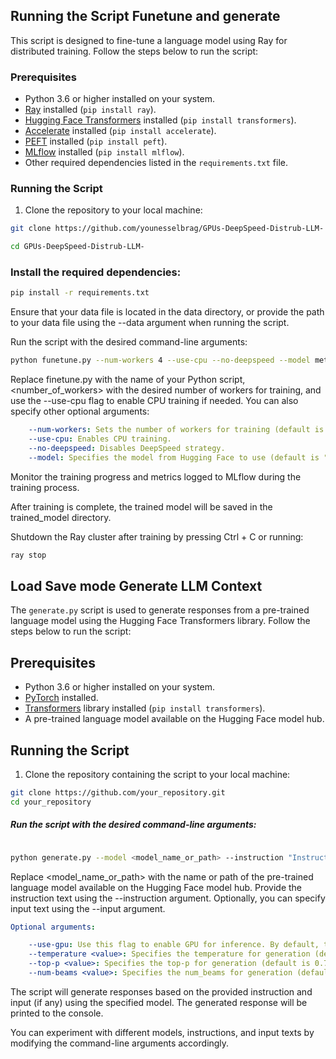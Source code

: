 ## Running the Script Funetune and generate

This script is designed to fine-tune a language model using Ray for distributed training. Follow the steps below to run the script:

### Prerequisites

- Python 3.6 or higher installed on your system.
- [Ray](https://docs.ray.io/en/latest/installation.html) installed (`pip install ray`).
- [Hugging Face Transformers](https://huggingface.co/transformers/installation.html) installed (`pip install transformers`).
- [Accelerate](https://huggingface.co/docs/accelerate/installation.html) installed (`pip install accelerate`).
- [PEFT](https://github.com/huggingface/peft) installed (`pip install peft`).
- [MLflow](https://www.mlflow.org/docs/latest/installation.html) installed (`pip install mlflow`).
- Other required dependencies listed in the `requirements.txt` file.

### Running the Script

1. Clone the repository to your local machine:

```bash
git clone https://github.com/younesselbrag/GPUs-DeepSpeed-Distrub-LLM-

cd GPUs-DeepSpeed-Distrub-LLM-
```

### Install the required dependencies:

```bash
pip install -r requirements.txt
```

Ensure that your data file is located in the data directory, or provide the path to your data file using the --data argument when running the script.

Run the script with the desired command-line arguments:

```bash
python funetune.py --num-workers 4 --use-cpu --no-deepspeed --model meta-llama/Llama-2-7b
```
Replace finetune.py with the name of your Python script, <number_of_workers> with the desired number of workers for training, and use the --use-cpu flag to enable CPU training if needed. You can also specify other optional arguments:

```YAML
    --num-workers: Sets the number of workers for training (default is 2).
    --use-cpu: Enables CPU training.
    --no-deepspeed: Disables DeepSpeed strategy.
    --model: Specifies the model from Hugging Face to use (default is "tiiuae/falcon-7b").
```
Monitor the training progress and metrics logged to MLflow during the training process.

After training is complete, the trained model will be saved in the trained_model directory.

Shutdown the Ray cluster after training by pressing Ctrl + C or running:

```bash
ray stop
```


## Load Save mode Generate LLM Context


The `generate.py` script is used to generate responses from a pre-trained language model using the Hugging Face Transformers library. Follow the steps below to run the script:

## Prerequisites

- Python 3.6 or higher installed on your system.
- [PyTorch](https://pytorch.org/get-started/locally/) installed.
- [Transformers](https://huggingface.co/transformers/installation.html) library installed (`pip install transformers`).
- A pre-trained language model available on the Hugging Face model hub.

## Running the Script

1. Clone the repository containing the script to your local machine:

```bash
git clone https://github.com/your_repository.git
cd your_repository
```

##### Run the script with the desired command-line arguments:

```bash

python generate.py --model <model_name_or_path> --instruction "Instruction text" [--input "Input text"] [--use-gpu] [--temperature <value>] [--top-p <value>] [--num-beams <value>]
```

Replace <model_name_or_path> with the name or path of the pre-trained language model available on the Hugging Face model hub. Provide the instruction text using the --instruction argument. Optionally, you can specify input text using the --input argument.

```YAML
Optional arguments:

    --use-gpu: Use this flag to enable GPU for inference. By default, the script uses CPU.
    --temperature <value>: Specifies the temperature for generation (default is 0.2).
    --top-p <value>: Specifies the top-p for generation (default is 0.75).
    --num-beams <value>: Specifies the num_beams for generation (default is 4).
```
The script will generate responses based on the provided instruction and input (if any) using the specified model. The generated response will be printed to the console.

You can experiment with different models, instructions, and input texts by modifying the command-line arguments accordingly.